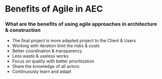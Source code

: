 # Benefits of Agile in AEC

### What are the benefits of using agile approaches in architecture & construction

* The final project is more adapted project to the Client & Users
* Working with iteration limit the risks & costs
* Better coordination & transparency
* Less waste & useless works
* Focus on quality with better prioritization
* Share the knowledge of all actors
* Continuously learn and adapt

